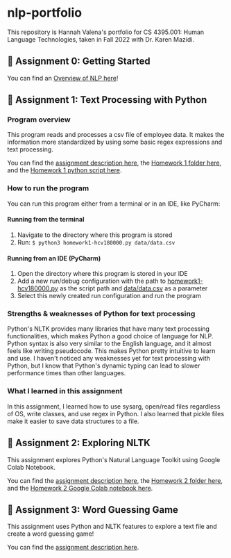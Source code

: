 # nlp-portfolio
This repository is Hannah Valena's portfolio for CS 4395.001: Human Language Technologies, taken in Fall 2022 with Dr. Karen Mazidi.

## 🌱 Assignment 0: Getting Started
You can find an [Overview of NLP here](Overview-Of-NLP.pdf)! 

## 📝 Assignment 1: Text Processing with Python
### Program overview
This program reads and processes a csv file of employee data. It makes the information more standardized by using
some basic regex expressions and text processing.  
  
You can find the [assignment description here](Homework1/portfolio-component-1-instructions.pdf), the
[Homework 1 folder here](Homework1), and the [Homework 1 python script here](Homework1/homework1-hcv180000.py).
### How to run the program
You can run this program either from a terminal or in an IDE, like PyCharm:
#### Running from the terminal
1. Navigate to the directory where this program is stored
2. Run: `$ python3 homework1-hcv180000.py data/data.csv`  

#### Running from an IDE (PyCharm)
1. Open the directory where this program is stored in your IDE
2. Add a new run/debug configuration with the path to [homework1-hcv180000.py](Homework1/homework1-hcv180000.py) as 
the script path and [data/data.csv](Homework1/data/data.csv) as a parameter
3. Select this newly created run configuration and run the program  

### Strengths & weaknesses of Python for text processing
Python's NLTK provides many libraries that have many text processing functionalities, which makes Python a good choice
of language for NLP. Python syntax is also very similar to the English language, and it almost feels like writing
pseudocode. This makes Python pretty intuitive to learn and use. I haven't noticed any weaknesses yet for text 
processing with Python, but I know that Python's dynamic typing can lead to slower performance times than other
languages.  

### What I learned in this assignment
In this assignment, I learned how to use sysarg, open/read files regardless of OS, write classes, and use regex in
Python. I also learned that pickle files make it easier to save data structures to a file.  
  
## 🚀 Assignment 2: Exploring NLTK
This assignment explores Python's Natural Language Toolkit using Google Colab Notebook.  
  
You can find the [assignment description here](Homework2/portfolio-component2-instructions.pdf), the [Homework 2 folder here](Homework2), and the [Homework 2 Google Colab notebook here](Homework2/cs4395_001_assignment2_hcv180000.ipynb).  
  
## 🧐 Assignment 3: Word Guessing Game
This assignment uses Python and NLTK features to explore a text file and create a word guessing game!  
  
You can find the [assignment description here](Homework3/cs4395-001-assignment3-instructions.pdf).
